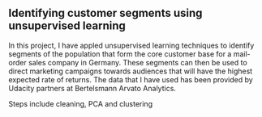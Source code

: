 ## Identifying customer segments using unsupervised learning

In this project, I have appled unsupervised learning techniques to identify segments of the population that form the core customer base for a 
mail-order sales company in Germany. These segments can then be used to direct marketing campaigns towards audiences that will have the highest 
expected rate of returns. The data that I have used has been provided by Udacity partners at Bertelsmann Arvato Analytics.


Steps include cleaning, PCA and clustering
